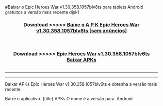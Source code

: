 #Baixar o Epic Heroes War v1.30.358.1057blv6ts  para tablets Android gratuitos a versão mais recente djsk1


<div align="center">
<h3>Download >>>>> <a href="https://pt-web.web.app/?pt= Epic Heroes War v1.30.358.1057blv6ts">Baixe o A P K Epic Heroes War v1.30.358.1057blv6ts [sem anúncios]</a></h3><br>

<h3>Download >>>>> <a href="https://pt-web.web.app/?pt= Epic Heroes War v1.30.358.1057blv6ts">Epic Heroes War v1.30.358.1057blv6ts Baixar APKs</a></h3>
</div>

----------------------------------------------------------

----------------------------------------------------------

----------------------------------------------------------

Baixar APKs Epic Heroes War v1.30.358.1057blv6ts e obtenha a versão mais recente

Baixe o aplicativo. {title} APKs O nome é a versão para .Android.


